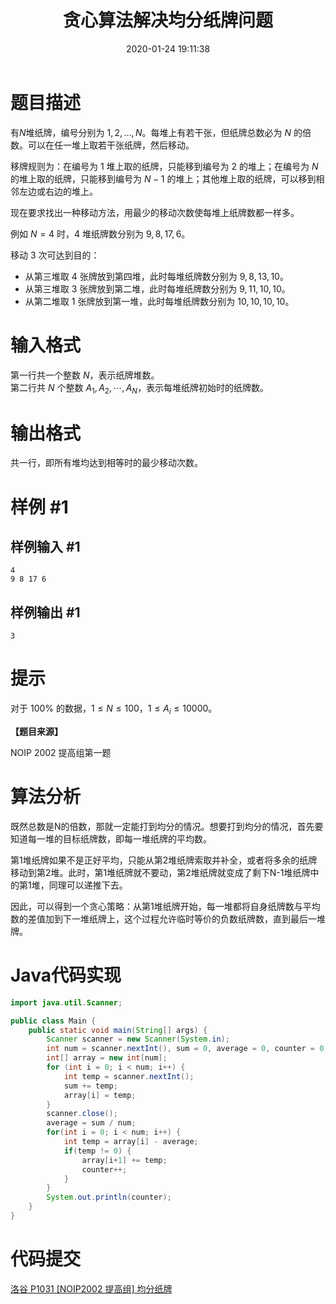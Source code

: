 ﻿---
title: 贪心算法解决均分纸牌问题
date: 2020-01-24 19:11:38
summary: 本文基于贪心算法解决均分纸牌问题（洛谷P1031题），用Java编程实现。
mathjax: true
tags:
- 算法
- Java
categories:
- 算法分析与设计
---

# 题目描述

有$N$堆纸牌，编号分别为 $1,2,…,N$。每堆上有若干张，但纸牌总数必为 $N$ 的倍数。可以在任一堆上取若干张纸牌，然后移动。

移牌规则为：在编号为 $1$ 堆上取的纸牌，只能移到编号为 $2$ 的堆上；在编号为 $N$ 的堆上取的纸牌，只能移到编号为 $N-1$ 的堆上；其他堆上取的纸牌，可以移到相邻左边或右边的堆上。

现在要求找出一种移动方法，用最少的移动次数使每堆上纸牌数都一样多。

例如 $N=4$ 时，$4$ 堆纸牌数分别为 $9,8,17,6$。

移动 $3$ 次可达到目的：
- 从第三堆取 $4$ 张牌放到第四堆，此时每堆纸牌数分别为 $9,8,13,10$。
- 从第三堆取 $3$ 张牌放到第二堆，此时每堆纸牌数分别为 $9,11,10,10$。
- 从第二堆取 $1$ 张牌放到第一堆，此时每堆纸牌数分别为  $10,10,10,10$。

# 输入格式

第一行共一个整数 $N$，表示纸牌堆数。  
第二行共 $N$ 个整数 $A_1,A_2,\cdots,A_N$，表示每堆纸牌初始时的纸牌数。

# 输出格式

共一行，即所有堆均达到相等时的最少移动次数。

# 样例 #1

## 样例输入 #1

```
4
9 8 17 6
```

## 样例输出 #1

```
3
```

# 提示

对于 $100\%$ 的数据，$1  \le  N  \le  100$，$1 \le  A_i  \le 10000$。

**【题目来源】**

NOIP 2002 提高组第一题

# 算法分析

既然总数是N的倍数，那就一定能打到均分的情况。想要打到均分的情况，首先要知道每一堆的目标纸牌数，即每一堆纸牌的平均数。

第1堆纸牌如果不是正好平均，只能从第2堆纸牌索取并补全，或者将多余的纸牌移动到第2堆。此时，第1堆纸牌就不要动，第2堆纸牌就变成了剩下N-1堆纸牌中的第1堆，同理可以递推下去。

因此，可以得到一个贪心策略：从第1堆纸牌开始，每一堆都将自身纸牌数与平均数的差值加到下一堆纸牌上，这个过程允许临时等价的负数纸牌数，直到最后一堆牌。

# Java代码实现

```java
import java.util.Scanner;

public class Main {
    public static void main(String[] args) {
        Scanner scanner = new Scanner(System.in);
        int num = scanner.nextInt(), sum = 0, average = 0, counter = 0;
        int[] array = new int[num];
        for (int i = 0; i < num; i++) {
            int temp = scanner.nextInt();
            sum += temp;
            array[i] = temp;
        }
        scanner.close();
        average = sum / num;
        for(int i = 0; i < num; i++) {
            int temp = array[i] - average;
            if(temp != 0) {
                array[i+1] += temp;
                counter++;
            }
        }
        System.out.println(counter);
    }
}
```

# 代码提交

[洛谷 P1031 \[NOIP2002 提高组\] 均分纸牌](https://www.luogu.com.cn/problem/P1031)
